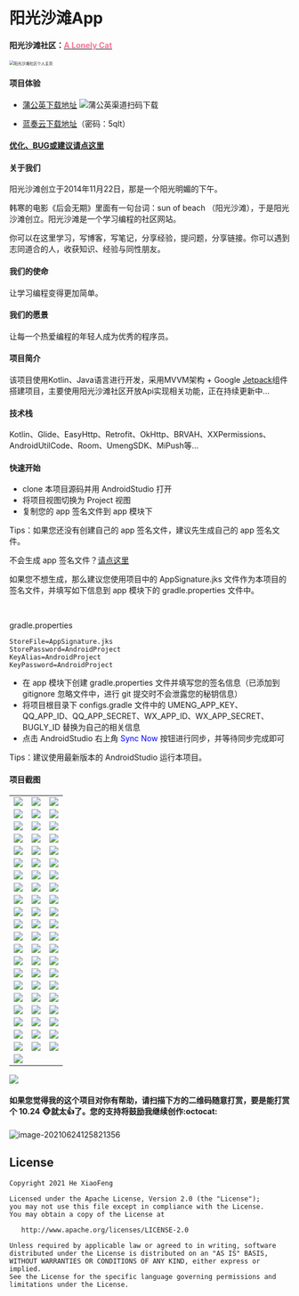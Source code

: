 # 阳光沙滩App

#### 阳光沙滩社区：[<font color="#FA7299">A Lonely Cat</font>](https://www.sunofbeach.net/u/1204736502274318336)

<img src="https://gitee.com/anjiemo/figure-bed/raw/master/img/20210624130828.png" alt="阳光沙滩社区个人主页" style="zoom:50%;" />

#### 项目体验

* [蒲公英下载地址](https://www.pgyer.com/sob-app)
  ![蒲公英渠道扫码下载](https://www.pgyer.com/app/qrcode/sob-app)

* [蓝奏云下载地址](https://wwa.lanzoui.com/b02zz8dva)（密码：5qlt）

#### [优化、BUG或建议请点这里](https://support.qq.com/product/333302)

#### 关于我们

阳光沙滩创立于2014年11月22日，那是一个阳光明媚的下午。

韩寒的电影《后会无期》里面有一句台词：sun of beach （阳光沙滩），于是阳光沙滩创立。阳光沙滩是一个学习编程的社区网站。

你可以在这里学习，写博客，写笔记，分享经验，提问题，分享链接。你可以遇到志同道合的人，收获知识、经验与同性朋友。

#### 我们的使命

让学习编程变得更加简单。

#### 我们的愿景

让每一个热爱编程的年轻人成为优秀的程序员。

#### 项目简介

该项目使用Kotlin、Java语言进行开发，采用MVVM架构 +
Google [Jetpack](https://developer.android.google.cn/jetpack)组件搭建项目，主要使用阳光沙滩社区开放Api实现相关功能，正在持续更新中...

#### 技术栈

Kotlin、Glide、EasyHttp、Retrofit、OkHttp、BRVAH、XXPermissions、AndroidUtilCode、Room、UmengSDK、MiPush等...

#### 快速开始

- clone 本项目源码并用 AndroidStudio 打开
- 将项目视图切换为 Project 视图
- 复制您的 app 签名文件到 app 模块下

Tips：如果您还没有创建自己的 app 签名文件，建议先生成自己的 app 签名文件。

不会生成 app 签名文件？[请点这里](https://www.jianshu.com/p/a1f8e5896aa2)

如果您不想生成，那么建议您使用项目中的 AppSignature.jks 文件作为本项目的签名文件，并填写如下信息到 app 模块下的 gradle.properties 文件中。

<br>

gradle.properties

```properties
StoreFile=AppSignature.jks
StorePassword=AndroidProject
KeyAlias=AndroidProject
KeyPassword=AndroidProject
```

- 在 app 模块下创建 gradle.properties 文件并填写您的签名信息（已添加到 gitignore 忽略文件中，进行 git 提交时不会泄露您的秘钥信息）
- 将项目根目录下 configs.gradle 文件中的 UMENG_APP_KEY、QQ_APP_ID、QQ_APP_SECRET、WX_APP_ID、WX_APP_SECRET、BUGLY_ID
  替换为自己的相关信息
- 点击 AndroidStudio 右上角 <font color="blue">Sync Now</font> 按钮进行同步，并等待同步完成即可

Tips：建议使用最新版本的 AndroidStudio 运行本项目。

#### 项目截图

|  |  |  |
| --- | --- | --- |
| ![](./picture/sunnybeach/注册.png) | ![](./picture/sunnybeach/登录.png) | ![](./picture/sunnybeach/忘记密码1.png) |
| ![](./picture/sunnybeach/忘记密码2.png) | ![](./picture/sunnybeach/我.png) | ![](./picture/sunnybeach/用户中心.png) |
| ![](./picture/sunnybeach/用户详情-动态.png) | ![](./picture/sunnybeach/用户详情-文章.png) | ![](./picture/sunnybeach/用户详情-回答.png) |
| ![](./picture/sunnybeach/用户详情-关注.png) | ![](./picture/sunnybeach/用户详情-粉丝.png) | ![](./picture/sunnybeach/用户详情-分享.png) |
| ![](./picture/sunnybeach/用户详情-折叠.png) | ![](./picture/sunnybeach/VIP-特权介绍.png) | ![](./picture/sunnybeach/VIP-部分已开通VIP列表.png) |
| ![](./picture/sunnybeach/用户中心-沙滩证.png) | ![](./picture/sunnybeach/富豪榜.png) | ![](./picture/sunnybeach/消息中心.png) |
| ![](./picture/sunnybeach/消息中心-文章.png) | ![](./picture/sunnybeach/消息中心-点赞.png) | ![](./picture/sunnybeach/消息中心-摸鱼.png) |
| ![](./picture/sunnybeach/消息中心-回复.png) | ![](./picture/sunnybeach/消息中心-问答.png) | ![](./picture/sunnybeach/消息中心-系统.png) |
| ![](./picture/sunnybeach/创作中心.png) | ![](./picture/sunnybeach/高清壁纸.png) | ![](./picture/sunnybeach/高清壁纸-详情列表.png) |
| ![](./picture/sunnybeach/高清壁纸-分享.png) | ![](./picture/sunnybeach/天气预报-搜索.png) | ![](./picture/sunnybeach/天气预报-详情.png) |
| ![](./picture/sunnybeach/天气预报-侧边栏搜索.png) | ![](./picture/sunnybeach/意见反馈-反馈列表.png) | ![](./picture/sunnybeach/意见反馈-常见问题.png) |
| ![](./picture/sunnybeach/意见反馈-我的.png) | ![](./picture/sunnybeach/设置.png) | ![](./picture/sunnybeach/鱼塘-强制更新对话框.png) |
| ![](./picture/sunnybeach/鱼塘-非强制更新.png) | ![](./picture/sunnybeach/设置-非强制更新.png) | ![](./picture/sunnybeach/设置-关于我们.png) |
| ![](./picture/sunnybeach/鱼塘列表.png) | ![](./picture/sunnybeach/鱼塘-摸鱼详情.png) | ![](./picture/sunnybeach/查看大图.png) |
| ![](./picture/sunnybeach/鱼塘-评论详情.png) | ![](./picture/sunnybeach/评论详情-未登录.png) | ![](./picture/sunnybeach/发布摸鱼-未登录.png) |
| ![](./picture/sunnybeach/摸鱼详情-评论.png) | ![](./picture/sunnybeach/摸鱼详情-表情评论.png) | ![](./picture/sunnybeach/摸鱼详情-摸鱼分享.png) |
| ![](./picture/sunnybeach/发布摸鱼.png) | ![](./picture/sunnybeach/发布摸鱼-图片选择.png) | ![](./picture/sunnybeach/发布摸鱼-鱼塘选择.png) |
| ![](./picture/sunnybeach/问答.png) | ![](./picture/sunnybeach/文章.png) | ![](./picture/sunnybeach/课程.png) |
| ![](./picture/sunnybeach/课程详情.png) | ![](./picture/sunnybeach/扫码.png) | ![](./picture/sunnybeach/问答-问题详情.png) |
| ![](./picture/sunnybeach/文章详情.png) | ![](./picture/sunnybeach/文章详情-代码块.png) | ![](./picture/sunnybeach/文章详情-打赏.png) |
| ![](./picture/sunnybeach/文章详情-评论.png) | ![](./picture/sunnybeach/文章详情-文章推荐.png) | ![](./picture/sunnybeach/文章详情-文章分享.png) |
| ![](./picture/sunnybeach/闪屏界面.png) |  |  |

![](./picture/sunnybeach/课程视频播放.png)


#### 如果您觉得我的这个项目对你有帮助，请扫描下方的二维码随意打赏，要是能打赏个 10.24 :monkey_face:就太:thumbsup:了。您的支持将鼓励我继续创作:octocat:

![image-20210624125821356](https://gitee.com/anjiemo/figure-bed/raw/master/img/20210624125821.png)



## License

```text
Copyright 2021 He XiaoFeng

Licensed under the Apache License, Version 2.0 (the "License");
you may not use this file except in compliance with the License.
You may obtain a copy of the License at

   http://www.apache.org/licenses/LICENSE-2.0

Unless required by applicable law or agreed to in writing, software
distributed under the License is distributed on an "AS IS" BASIS,
WITHOUT WARRANTIES OR CONDITIONS OF ANY KIND, either express or implied.
See the License for the specific language governing permissions and
limitations under the License.
```